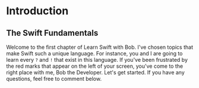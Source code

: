 # Introduction

## The Swift Fundamentals
Welcome to the first chapter of Learn Swift with Bob. I've chosen topics that make Swift such a unique language. For instance, you and I are going to learn every `?` and `!` that exist in this language. If you've been frustrated by the red marks that appear on the left of your screen, you've come to the right place with me, Bob the Developer. Let's get started. If you have any questions, feel free to comment below.
